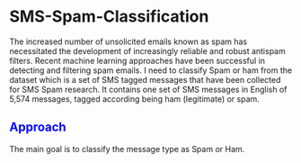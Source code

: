 # SMS-Spam-Classification
The increased number of unsolicited emails known as spam has necessitated the development of increasingly reliable and robust antispam filters. Recent machine learning approaches have been successful in detecting and filtering spam emails. I need to classify Spam or ham from the dataset which is a set of SMS tagged messages that have been collected for SMS Spam research. It contains one set of SMS messages in English of 5,574 messages, tagged according being ham (legitimate) or spam.
## <span style='color:BLUE'>       Approach              </span>

The main goal is to classify the message type as Spam or Ham.

